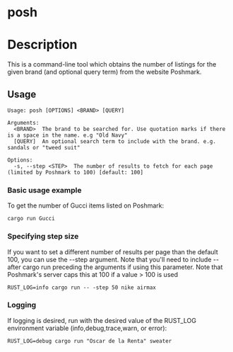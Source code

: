 # posh

# Description
This is a command-line tool which obtains the number of listings for the given brand (and optional query term) from the website Poshmark.

## Usage

```
Usage: posh [OPTIONS] <BRAND> [QUERY]

Arguments:
  <BRAND>  The brand to be searched for. Use quotation marks if there is a space in the name. e.g "Old Navy"
  [QUERY]  An optional search term to include with the brand. e.g. sandals or "tweed suit"

Options:
  -s, --step <STEP>  The number of results to fetch for each page (limited by Poshmark to 100) [default: 100]
```

### Basic usage example
To get the number of Gucci items listed on Poshmark:

```
cargo run Gucci
```


### Specifying step size

If you want to set a different number of results per page than the default 100, you can use the --step argument. Note that you'll need to include -- after cargo run preceding the arguments if using this parameter. Note that Poshmark's server caps this at 100 if a value > 100 is used

```
RUST_LOG=info cargo run -- -step 50 nike airmax
```


### Logging

If logging is desired, run with the desired value of the RUST\_LOG environment variable (info,debug,trace,warn, or error):

```
RUST_LOG=debug cargo run "Oscar de la Renta" sweater
```
